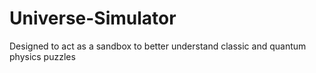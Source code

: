 # Universe-Simulator
Designed to act as a sandbox to better understand classic and quantum physics puzzles
